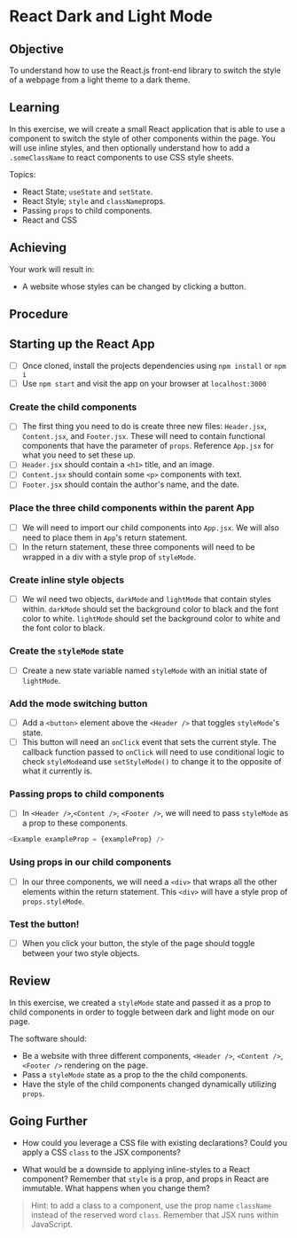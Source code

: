 # React Dark and Light Mode

## Objective

To understand how to use the React.js front-end library to switch the style of a webpage from a light theme to a dark theme.

## Learning

In this exercise, we will create a small React application that is able to use a component to switch the style of other components within the page. You will use inline styles, and then optionally understand how to add a `.someClassName` to react components to use CSS style sheets.

Topics:

- React State; `useState` and `setState`.
- React Style; `style` and `className`props.
- Passing `props` to child components.
- React and CSS

## Achieving

Your work will result in:

- A website whose styles can be changed by clicking a button.

## Procedure

## Starting up the React App
- [ ] Once cloned, install the projects dependencies using `npm install` or `npm i`
- [ ] Use `npm start` and visit the app on your browser at `localhost:3000`

### Create the child components

- [ ] The first thing you need to do is create three new files: `Header.jsx`, `Content.jsx`, and `Footer.jsx`. These will need to contain functional components that have the parameter of `props`. Reference `App.jsx` for what you need to set these up.
- [ ] `Header.jsx` should contain a `<h1>` title, and an image.
- [ ] `Content.jsx` should contain some `<p>` components with text.
- [ ] `Footer.jsx` should contain the author's name, and the date.

### Place the three child components within the parent App

- [ ] We will need to import our child components into `App.jsx`. We will also need to place them in `App`'s return statement.
- [ ] In the return statement, these three components will need to be wrapped in a div with a style prop of `styleMode`.

### Create inline style objects
- [ ] We wil need two objects, `darkMode` and `lightMode` that contain styles within. `darkMode` should set the background color to black and the font color to white. `lightMode` should set the background color to white and the font color to black.

### Create the `styleMode` state

- [ ] Create a new state variable named `styleMode` with an initial state of `lightMode`.

### Add the mode switching button

- [ ] Add a `<button>` element above the `<Header />` that toggles `styleMode`'s state.
- [ ] This button will need an `onClick` event that sets the current style. The callback function passed to `onClick` will need to use conditional logic to check `styleMode`and use `setStyleMode()` to change it to the opposite of what it currently is.

### Passing props to child components

- [ ] In `<Header />`,`<Content />`, `<Footer />`, we will need to pass `styleMode` as a prop to these components.
```js
<Example exampleProp = {exampleProp} />
```

### Using props in our child components

- [ ] In our three components, we will need a `<div>` that wraps all the other elements within the return statement. This `<div>` will have a style prop of `props.styleMode`.

### Test the button!

- [ ] When you click your button, the style of the page should toggle between your two style objects.

## Review

In this exercise, we created a `styleMode` state and passed it as a prop to child components in order to toggle between dark and light mode on our page.

The software should:

- Be a website with three different components, `<Header />`, `<Content />`, `<Footer />` rendering on the page.
- Pass a `styleMode` state as a prop to the the child components.
- Have the style of the child components changed dynamically utilizing `props`.

## Going Further

- How could you leverage a CSS file with existing declarations? Could you apply a CSS `class` to the JSX components?

- What would be a downside to applying inline-styles to a React component? Remember that `style` is a prop, and props in React are immutable. What happens when you change them?

> Hint: to add a class to a component, use the prop name `className` instead of the reserved word `class`. Remember that JSX runs within JavaScript.
